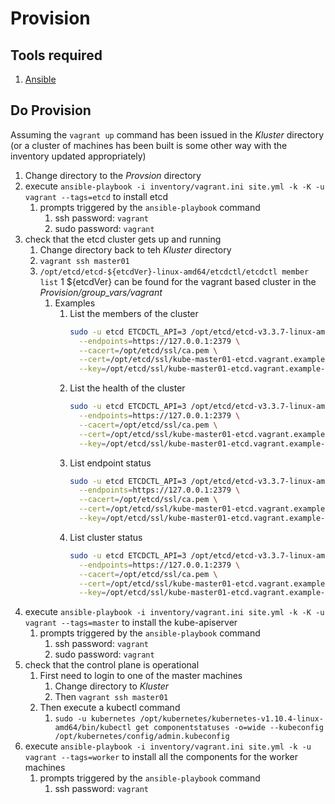# Provision

## Tools required
1. [Ansible](https://docs.ansible.com/ansible/latest/index.html)

## Do Provision
Assuming the `vagrant up` command has been issued in the _Kluster_ directory (or a cluster of machines
has been built is some other way with the inventory updated appropriately)

1. Change directory to the _Provsion_ directory
1. execute `ansible-playbook -i inventory/vagrant.ini site.yml -k -K -u vagrant --tags=etcd` to install etcd
   1. prompts triggered by the `ansible-playbook` command
      1. ssh password: `vagrant`
      1. sudo password: `vagrant`
1. check that the etcd cluster gets up and running
   1. Change directory back to teh _Kluster_ directory
   1. `vagrant ssh master01`
   1. `/opt/etcd/etcd-${etcdVer}-linux-amd64/etcdctl/etcdctl member list`
      1 ${etcdVer} can be found for the vagrant based cluster in the _Provision/group_vars/vagrant_
      1. Examples
         1. List the members of the cluster
            ```bash
            sudo -u etcd ETCDCTL_API=3 /opt/etcd/etcd-v3.3.7-linux-amd64/etcdctl member list \
              --endpoints=https://127.0.0.1:2379 \
              --cacert=/opt/etcd/ssl/ca.pem \
              --cert=/opt/etcd/ssl/kube-master01-etcd.vagrant.example.pem \
              --key=/opt/etcd/ssl/kube-master01-etcd.vagrant.example-key.pem
            ```
         1. List the health of the cluster
            ```bash
            sudo -u etcd ETCDCTL_API=3 /opt/etcd/etcd-v3.3.7-linux-amd64/etcdctl endpoint --cluster health \
              --endpoints=https://127.0.0.1:2379 \
              --cacert=/opt/etcd/ssl/ca.pem \
              --cert=/opt/etcd/ssl/kube-master01-etcd.vagrant.example.pem \
              --key=/opt/etcd/ssl/kube-master01-etcd.vagrant.example-key.pem
            ```
         1. List endpoint status
            ```bash
            sudo -u etcd ETCDCTL_API=3 /opt/etcd/etcd-v3.3.7-linux-amd64/etcdctl -w table endpoint status \
              --endpoints=https://127.0.0.1:2379 \
              --cacert=/opt/etcd/ssl/ca.pem \
              --cert=/opt/etcd/ssl/kube-master01-etcd.vagrant.example.pem \
              --key=/opt/etcd/ssl/kube-master01-etcd.vagrant.example-key.pem
            ```
         1. List cluster status
            ```bash
            sudo -u etcd ETCDCTL_API=3 /opt/etcd/etcd-v3.3.7-linux-amd64/etcdctl -w table endpoint --cluster status \
              --endpoints=https://127.0.0.1:2379 \
              --cacert=/opt/etcd/ssl/ca.pem \
              --cert=/opt/etcd/ssl/kube-master01-etcd.vagrant.example.pem \
              --key=/opt/etcd/ssl/kube-master01-etcd.vagrant.example-key.pem
            ```
1. execute `ansible-playbook -i inventory/vagrant.ini site.yml -k -K -u vagrant --tags=master` to install the kube-apiserver
   1. prompts triggered by the `ansible-playbook` command
      1. ssh password: `vagrant`
      1. sudo password: `vagrant`
1. check that the control plane is operational
   1. First need to login to one of the master machines
      1. Change directory to _Kluster_
      1. Then `vagrant ssh master01`
   1. Then execute a kubectl command
      1. `sudo -u kubernetes /opt/kubernetes/kubernetes-v1.10.4-linux-amd64/bin/kubectl get componentstatuses -o=wide --kubeconfig /opt/kubernetes/config/admin.kubeconfig`
1. execute `ansible-playbook -i inventory/vagrant.ini site.yml -k -u vagrant --tags=worker` to install all the components for the worker machines
   1. prompts triggered by the `ansible-playbook` command
      1. ssh password: `vagrant`